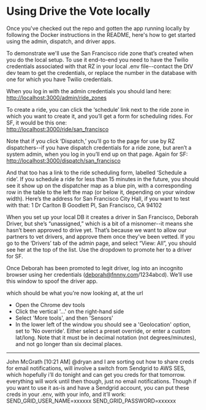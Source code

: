 # Using Drive the Vote locally

Once you've checked out the repo and gotten the app running locally by following the Docker instructions in the README, here's how to get started using the admin, dispatch, and driver apps.

To demonstrate we'll use the San Francisco ride zone that’s created when you do the local setup. To use it end-to-end you need to have the Twilio credentials associated with that RZ in your local .env file--contact the DtV dev team to get the credentials, or replace the number in the database with one for which you have Twilio credentials.

When you log in with the admin credentials you should land here:<br />
[http://localhost:3000/admin/ride_zones](http://localhost:3000/admin/ride_zones)

To create a ride, you can click the ‘schedule’ link next to the ride zone in which you want to create it, and you’ll get a form for scheduling rides. For SF, it would be this one:<br />
[http://localhost:3000/ride/san_francisco](http://localhost:3000/ride/san_francisco)

Note that if you click ‘Dispatch,’ you’ll go to the page for use by RZ dispatchers--if you have dispatch credentials for a ride zone, but aren’t a system admin, when you log in you’ll end up on that page. Again for SF:<br />
[http://localhost:3000/dispatch/san_francisco](http://localhost:3000/dispatch/san_francisco)

And that too has a link to the ride scheduling form, labelled ‘Schedule a ride’. If you schedule a ride for less than 15 minutes in the future, you should see it show up on the dispatcher map as a blue pin, with a corresponding row in the table to the left the map (or below it, depending on your window width). Here’s the address for San Francisco City Hall, if you want to test with that:
1 Dr Carlton B Goodlett Pl, San Francisco, CA 94102

When you set up your local DB it creates a driver in San Francisco, Deborah Driver, but she’s “unassigned,” which is a bit of a misnomer--it means she hasn’t been approved to drive yet. That’s because we want to allow our partners to vet drivers, and approve them once they've been vetted. If you go to the ‘Drivers’ tab of the admin page, and select “View: All”, you should see her at the top of the list. Use the dropdown to promote her to a driver for SF.

Once Deborah has been promoted to legit driver, log into an incognito browser using her credentials (deborah@fnnny.com/1234abcd). We’ll use this window to spoof the driver app.

which should be what you're now looking at, at the url

- Open the Chrome dev tools
- Click the vertical '...' on the right-hand side
- Select 'More tools', and then 'Sensors'
- In the lower left of the window you should see a 'Geolocation' option, set to 'No override'. Either select a preset override, or enter a custom lat/long. Note that it must be in decimal notation (not degrees/minutes), and not go longer than six decimal places.



____


John McGrath [10:21 AM]
@dryan and I are sorting out how to share creds for email notifications, will involve a switch from Sendgrid to AWS SES, which hopefully i’ll do tonight and can get you creds for that tomorrow. everything will work until then though, just no email notifications.
Though if you want to use it as-is and have a Sendgrid account, you can put these creds in your .env, with your info, and it’ll work:
SEND_GRID_USER_NAME=xxxxxx
SEND_GRID_PASSWORD=xxxxxx